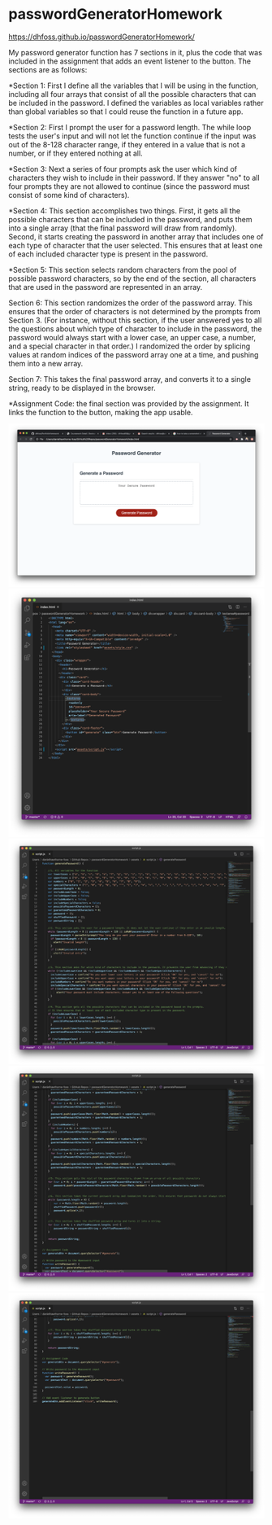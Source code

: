 # passwordGeneratorHomework

https://dhfoss.github.io/passwordGeneratorHomework/

My password generator function has 7 sections in it, plus the code that was included in the assignment that adds an event listener to the button. The sections are as follows:

*Section 1: First I define all the variables that I will be using in the function, including all four arrays that consist of all the possible characters that can be included in the password. I defined the variables as local variables rather than global variables so that I could reuse the function in a future app.

*Section 2: First I prompt the user for a password length.  The while loop tests the user's input and will not let the function continue if the input was out of the 8-128 character range, if they entered in a value that is not a number, or if they entered nothing at all.


*Section 3: Next a series of four prompts ask the user which kind of characters they wish to include in their password.  If they answer "no" to all four prompts they are not allowed to continue (since the password must consist of some kind of characters).

*Section 4: This section accomplishes two things. First, it gets all the possible characters that can be included in the password, and puts them into a single array (that the final password will draw from randomly).  Second, it starts creating the password in another array that includes one of each type of character that the user selected.  This ensures that at least one of each included character type is present in the password.

*Section 5: This section selects random characters from the pool of possible password characters, so by the end of the section, all characters that are used in the password are represented in an array.

Section 6: This section randomizes the order of the password array.  This ensures that the order of characters is not determined by the prompts from Section 3. (For instance, without this section, if the user answered yes to all the questions about which type of character to include in the password, the password would always start with a lower case, an upper case, a number, and a special character in that order.) I randomized the order by splicing values at random indices of the password array one at a time, and pushing them into a new array.

Section 7: This takes the final password array, and converts it to a single string, ready to be displayed in the browser.

*Assignment Code: the final section was provided by the assignment. It links the function to the button, making the app usable.




![Application Screen Shot](/assets/screenshots/Application-Screen-Shot.png?raw=true "Optional Title")
![Application Screen Shot](/assets/screenshots/index.html-Screen-Shot.png?raw=true "Optional Title")
![Script.js Screen Shot 1](/assets/screenshots/script.js1-Screen-Shot.png?raw=true "Optional Title")
![Script.js Screen Shot 2](/assets/screenshots/script.js2-Screen-Shot.png?raw=true "Optional Title")
![Script.js Screen Shot 3](/assets/screenshots/script.js3-Screen-Shot.png?raw=true "Optional Title")